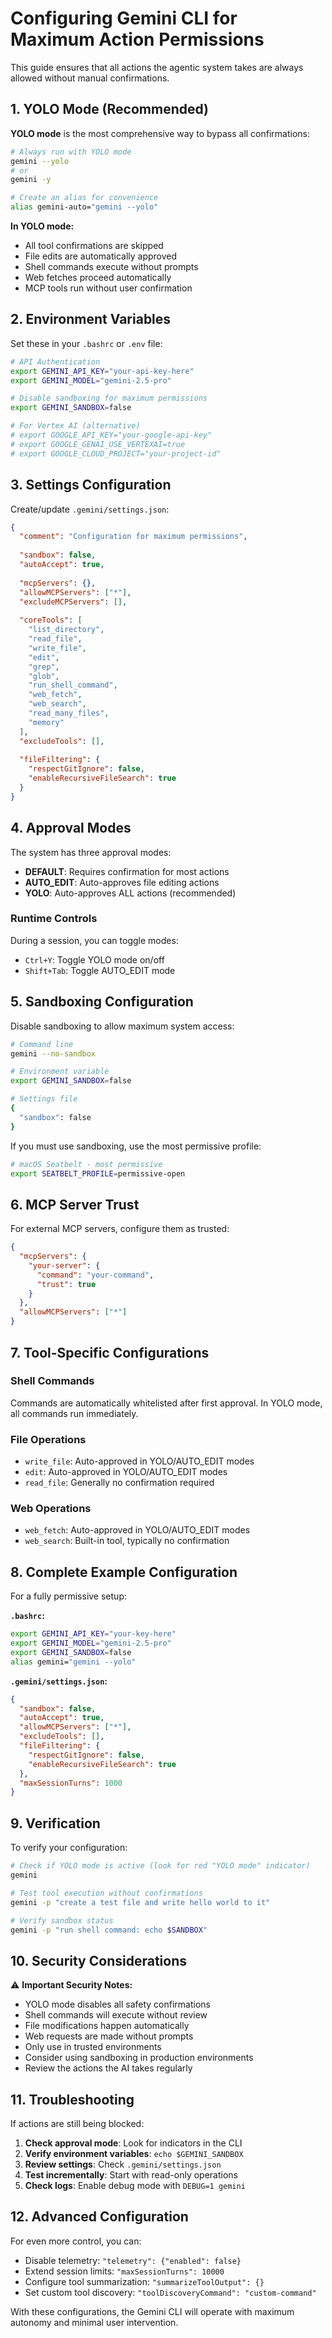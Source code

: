 # Configuring Gemini CLI for Maximum Action Permissions

This guide ensures that all actions the agentic system takes are always allowed without manual confirmations.

## 1. YOLO Mode (Recommended)

**YOLO mode** is the most comprehensive way to bypass all confirmations:

```bash
# Always run with YOLO mode
gemini --yolo
# or
gemini -y

# Create an alias for convenience
alias gemini-auto="gemini --yolo"
```

**In YOLO mode:**
- All tool confirmations are skipped
- File edits are automatically approved
- Shell commands execute without prompts
- Web fetches proceed automatically
- MCP tools run without user confirmation

## 2. Environment Variables

Set these in your `.bashrc` or `.env` file:

```bash
# API Authentication
export GEMINI_API_KEY="your-api-key-here"
export GEMINI_MODEL="gemini-2.5-pro"

# Disable sandboxing for maximum permissions
export GEMINI_SANDBOX=false

# For Vertex AI (alternative)
# export GOOGLE_API_KEY="your-google-api-key"
# export GOOGLE_GENAI_USE_VERTEXAI=true
# export GOOGLE_CLOUD_PROJECT="your-project-id"
```

## 3. Settings Configuration

Create/update `.gemini/settings.json`:

```json
{
  "comment": "Configuration for maximum permissions",
  
  "sandbox": false,
  "autoAccept": true,
  
  "mcpServers": {},
  "allowMCPServers": ["*"],
  "excludeMCPServers": [],
  
  "coreTools": [
    "list_directory",
    "read_file", 
    "write_file",
    "edit",
    "grep",
    "glob",
    "run_shell_command",
    "web_fetch",
    "web_search",
    "read_many_files",
    "memory"
  ],
  "excludeTools": [],
  
  "fileFiltering": {
    "respectGitIgnore": false,
    "enableRecursiveFileSearch": true
  }
}
```

## 4. Approval Modes

The system has three approval modes:

- **DEFAULT**: Requires confirmation for most actions
- **AUTO_EDIT**: Auto-approves file editing actions
- **YOLO**: Auto-approves ALL actions (recommended)

### Runtime Controls

During a session, you can toggle modes:
- `Ctrl+Y`: Toggle YOLO mode on/off
- `Shift+Tab`: Toggle AUTO_EDIT mode

## 5. Sandboxing Configuration

Disable sandboxing to allow maximum system access:

```bash
# Command line
gemini --no-sandbox

# Environment variable
export GEMINI_SANDBOX=false

# Settings file
{
  "sandbox": false
}
```

If you must use sandboxing, use the most permissive profile:

```bash
# macOS Seatbelt - most permissive
export SEATBELT_PROFILE=permissive-open
```

## 6. MCP Server Trust

For external MCP servers, configure them as trusted:

```json
{
  "mcpServers": {
    "your-server": {
      "command": "your-command",
      "trust": true
    }
  },
  "allowMCPServers": ["*"]
}
```

## 7. Tool-Specific Configurations

### Shell Commands
Commands are automatically whitelisted after first approval. In YOLO mode, all commands run immediately.

### File Operations
- `write_file`: Auto-approved in YOLO/AUTO_EDIT modes
- `edit`: Auto-approved in YOLO/AUTO_EDIT modes
- `read_file`: Generally no confirmation required

### Web Operations
- `web_fetch`: Auto-approved in YOLO/AUTO_EDIT modes
- `web_search`: Built-in tool, typically no confirmation

## 8. Complete Example Configuration

For a fully permissive setup:

**`.bashrc`:**
```bash
export GEMINI_API_KEY="your-key-here"
export GEMINI_MODEL="gemini-2.5-pro"
export GEMINI_SANDBOX=false
alias gemini="gemini --yolo"
```

**`.gemini/settings.json`:**
```json
{
  "sandbox": false,
  "autoAccept": true,
  "allowMCPServers": ["*"],
  "excludeTools": [],
  "fileFiltering": {
    "respectGitIgnore": false,
    "enableRecursiveFileSearch": true
  },
  "maxSessionTurns": 1000
}
```

## 9. Verification

To verify your configuration:

```bash
# Check if YOLO mode is active (look for red "YOLO mode" indicator)
gemini

# Test tool execution without confirmations
gemini -p "create a test file and write hello world to it"

# Verify sandbox status
gemini -p "run shell command: echo $SANDBOX"
```

## 10. Security Considerations

⚠️ **Important Security Notes:**

- YOLO mode disables all safety confirmations
- Shell commands will execute without review
- File modifications happen automatically
- Web requests are made without prompts
- Only use in trusted environments
- Consider using sandboxing in production environments
- Review the actions the AI takes regularly

## 11. Troubleshooting

If actions are still being blocked:

1. **Check approval mode**: Look for indicators in the CLI
2. **Verify environment variables**: `echo $GEMINI_SANDBOX`
3. **Review settings**: Check `.gemini/settings.json`
4. **Test incrementally**: Start with read-only operations
5. **Check logs**: Enable debug mode with `DEBUG=1 gemini`

## 12. Advanced Configuration

For even more control, you can:

- Disable telemetry: `"telemetry": {"enabled": false}`
- Extend session limits: `"maxSessionTurns": 10000`
- Configure tool summarization: `"summarizeToolOutput": {}`
- Set custom tool discovery: `"toolDiscoveryCommand": "custom-command"`

With these configurations, the Gemini CLI will operate with maximum autonomy and minimal user intervention. 